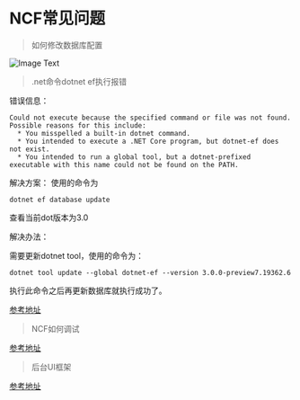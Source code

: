 # NCF常见问题

> 如何修改数据库配置

![Image Text](/start/images/modify_database_connectstring.png)

> .net命令dotnet ef执行报错

错误信息：
```
Could not execute because the specified command or file was not found.
Possible reasons for this include:
  * You misspelled a built-in dotnet command.
  * You intended to execute a .NET Core program, but dotnet-ef does not exist.
  * You intended to run a global tool, but a dotnet-prefixed executable with this name could not be found on the PATH.
```

解决方案：
使用的命令为
```
dotnet ef database update
```
查看当前dot版本为3.0

解决办法：

需要更新dotnet tool，使用的命令为：
```
dotnet tool update --global dotnet-ef --version 3.0.0-preview7.19362.6
```
执行此命令之后再更新数据库就执行成功了。

[参考地址](https://blog.csdn.net/topdeveloperr/article/details/101282099)

> NCF如何调试

[参考地址](https://www.cnblogs.com/szw/p/debug-remote-source-code.html)

> 后台UI框架

[参考地址](https://colorlib.com/polygon/gentelella/icons.html)